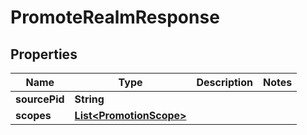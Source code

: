 

# PromoteRealmResponse


## Properties

| Name | Type | Description | Notes |
|------------ | ------------- | ------------- | -------------|
|**sourcePid** | **String** |  |  |
|**scopes** | [**List&lt;PromotionScope&gt;**](PromotionScope.md) |  |  |



